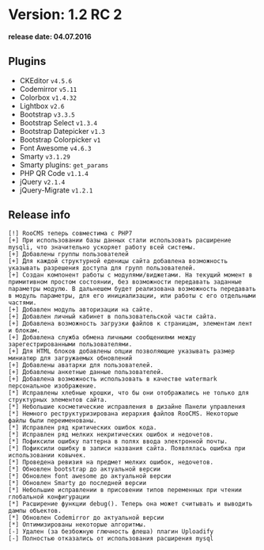 Version: 1.2 RC 2
========================
**release date:	04.07.2016**

Plugins
-------
- CKEditor		`v4.5.6 `
- Codemirror		`v5.11`
- Colorbox		`v1.4.32`
- Lightbox		`v2.6`
- Bootstrap		`v3.3.5`
- Bootstrap Select	`v1.3.4`
- Bootstrap Datepicker	`v1.3`
- Bootstrap Colorpicker	`v1`
- Font Awesome		`v4.6.3`
- Smarty		`v3.1.29`
- Smarty plugins:	`get_params`
- PHP QR Code		`v1.1.4`
- jQuery		`v2.1.4`
- jQuery-Migrate	`v1.2.1`


Release info
------------
	[!]	RooCMS теперь совместима с PHP7	
	[+]	При использовании базы данных стали использовать расширение mysqli, что значительно ускоряет работу всей системы.
	[+]	Добавлены группы пользователей
	[+]	Для каждой структурной еденицы сайта добавлена возможность указывать разрешения доступа для групп пользователей.
	[+]	Создан компонент работы с модулями/виджетами. На текущий момент в примитивном простом состоянии, без возможности передавать заданные параметры модулю. В дальнешем будет реализована возможность передавать в модуль параметры, для его инициализации, или работы с его отдельными частями.
	[+]	Добавлен модуль авторизации на сайте.
	[+]	Добавлен личный кабинет в пользовательской части сайта.
	[+]	Добавлена возможность загрузки файлов к страницам, элементам лент и блокам.
	[+]	Добавлена служба обмена личными сообщениями между зарегестрированными пользователями.
	[+]	Для HTML блоков добавлены опции позволяющие указывать размер миниатюр для загружаемых обновлений
	[+]	Добавлены аватарки для пользователей.
	[+]	Добавлены анкетные данные пользователей.
	[+]	Добавлена возможность использовать в качестве watermark персональное изображение.
	[*]	Исправлены хлебные крошки, что бы они отображались не только для структурных элементов сайта.
	[*]	Небольшие косметические исправления в дизайне Панели управления
	[*]	Немного реструктуризирована иерархия файлов RooCMS. Некоторые файлы были переименованы.
	[*]	Исправлен ряд критических ошибок кода.
	[*]	Исправлен ряд мелких некритических ошибок и недочетов.
	[*]	Пофиксили ошибку паттерна в полях ввода электронной почты.
	[*]	Пофиксили ошибку в записи названия сайта. Появлялась ошибка при использовании ковычек.
	[*]	Проведена ревизия на предмет мелких ошибок, недочетов.
	[*]	Обновлен bootstrap до актуальной версии
	[*]	Обновлен font awesome до актуальной версии
	[*]	Обновлен Smarty до последней версии
	[*]	Небольшие исправлении в присовении типов переменных при чтении глобальной конфигурации
	[*]	Расширение функции debug(). Теперь она может считывать и выводить дампы объектов.
	[*]	Обновлен Codemirror до актуальной версии
	[*]	Оптимизированы некоторые алгоритмы.
	[-]	Удален (за безбожную глючность флеша) плагин Uploadify
	[-]	Полностью отказались от использования расширения mysql

